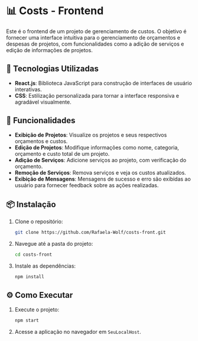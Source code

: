 # 📊 Costs - Frontend

Este é o frontend de um projeto de gerenciamento de custos. O objetivo é fornecer uma interface intuitiva para o gerenciamento de orçamentos e despesas de projetos, com funcionalidades como a adição de serviços e edição de informações de projetos.

## 🚀 Tecnologias Utilizadas

- **React.js**: Biblioteca JavaScript para construção de interfaces de usuário interativas.
- **CSS**: Estilização personalizada para tornar a interface responsiva e agradável visualmente.

## 🎯 Funcionalidades

- **Exibição de Projetos**: Visualize os projetos e seus respectivos orçamentos e custos.
- **Edição de Projetos**: Modifique informações como nome, categoria, orçamento e custo total de um projeto.
- **Adição de Serviços**: Adicione serviços ao projeto, com verificação do orçamento.
- **Remoção de Serviços**: Remova serviços e veja os custos atualizados.
- **Exibição de Mensagens**: Mensagens de sucesso e erro são exibidas ao usuário para fornecer feedback sobre as ações realizadas.

## 📦 Instalação

1. Clone o repositório:

    ```bash
    git clone https://github.com/Rafaela-Wolf/costs-front.git
    ```

2. Navegue até a pasta do projeto:

    ```bash
    cd costs-front
    ```

3. Instale as dependências:

    ```bash
    npm install
    ```

## ⚙️ Como Executar

1. Execute o projeto:

    ```bash
    npm start
    ```

2. Acesse a aplicação no navegador em `SeuLocalHost`.